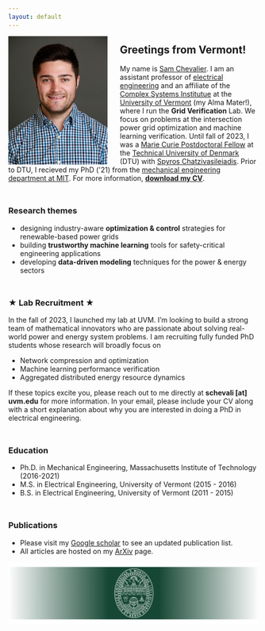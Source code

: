 ```yaml
---
layout: default
---
```


<img src="/photos/headshot_IEEE.jpg" width="200" align="left" style="margin: 0px 25px 0px 0px">

## **Greetings from Vermont!**
My name is [Sam Chevalier](https://samchevalier.github.io/photos/shrew.png). I am an assistant professor of [electrical engineering](https://www.win.tue.nl/~wscor/woeginger/P-versus-NP.htm) and an affiliate of the [Complex Systems Institutue](https://vermontcomplexsystems.org/) at the [University of Vermont](https://www.uvm.edu/cems/ebe) (my Alma Mater!), where I run the **Grid Verification** Lab. We focus on problems at the intersection power grid optimization and machine learning verification. Until fall of 2023, I was a [Marie Curie Postdoctoral Fellow](https://marie-sklodowska-curie-actions.ec.europa.eu/calls/msca-postdoctoral-fellowships-2021) at the [Technical University of Denmark](https://www.cee.elektro.dtu.dk/) (DTU) with [Spyros Chatzivasileiadis](http://www.chatziva.com/). Prior to DTU, I recieved my PhD ('21) from the [mechanical engineering department at MIT](https://meche.mit.edu/). For more information, [<ins>**download my CV**</ins>](https://samchevalier.github.io/docs/Chevalier_CV.pdf).

<hr style="height:10px; visibility:hidden;" />

### **Research themes**
- designing industry-aware **optimization & control** strategies for renewable-based power grids<br/>
- building **trustworthy machine learning** tools for safety-critical engineering applications<br/>
- developing **data-driven modeling** techniques for the power & energy sectors<br/>

<hr style="height:10px; visibility:hidden;" />

### **★ Lab Recruitment ★**
In the fall of 2023, I launched my lab at UVM. I’m looking to build a strong team of mathematical innovators who are passionate about solving real-world power and energy system problems. I am recruiting fully funded PhD students whose research will broadly focus on

- Network compression and optimization
- Machine learning performance verification 
- Aggregated distributed energy resource dynamics

If these topics excite you, please reach out to me directly at **schevali [at] uvm.edu** for more information. In your email, please include your CV along with a short explanation about why you are interested in doing a PhD in electrical engineering.
 
<hr style="height:10px; visibility:hidden;" />

### **Education**
- Ph.D. in Mechanical Engineering, Massachusetts Institute of Technology (2016-2021)
- M.S. in Electrical Engineering, University of Vermont (2015 - 2016)
- B.S. in Electrical Engineering, University of Vermont (2011 - 2015)

<hr style="height:10px; visibility:hidden;" />

### **Publications**
- Please visit my [Google scholar](https://scholar.google.com/citations?user=DIPw37cAAAAJ) to see an updated publication list. 
- All articles are hosted on my [ArXiv](http://arxiv.org/a/chevalier_s_1) page.

<p align="center">
  <img src="/photos/uvm.png" width="1000">
</p>
